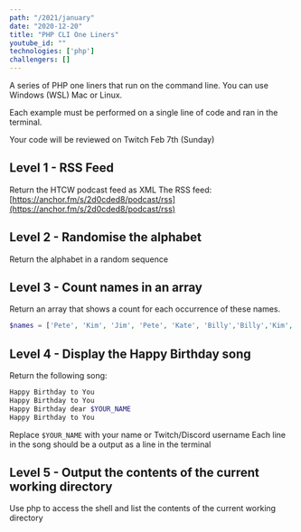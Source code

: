 ```yaml
---
path: "/2021/january"
date: "2020-12-20"
title: "PHP CLI One Liners"
youtube_id: ""
technologies: ['php']
challengers: []
---
```


A series of PHP one liners that run on the command line. 
You can use Windows (WSL) Mac or Linux.

Each example must be performed on a single line of code and ran in the terminal.

Your code will be reviewed on Twitch Feb 7th (Sunday)

## Level 1 - RSS Feed
Return the HTCW podcast feed as XML
The RSS feed: [https://anchor.fm/s/2d0cded8/podcast/rss](https://anchor.fm/s/2d0cded8/podcast/rss)


## Level 2 - Randomise the alphabet
Return the alphabet in a random sequence

## Level 3 - Count names in an array
Return an array that shows a count for each occurrence of these names.
```php
$names = ['Pete', 'Kim', 'Jim', 'Pete', 'Kate', 'Billy','Billy','Kim','Kim'];
```

## Level 4 - Display the Happy Birthday song
Return the following song:
```bash
Happy Birthday to You
Happy Birthday to You
Happy Birthday dear $YOUR_NAME
Happy Birthday to You
```
Replace `$YOUR_NAME` with your name or Twitch/Discord username
Each line in the song should be a output as a line in the terminal

## Level 5 - Output the contents of the current working directory
Use php to access the shell and list the contents of the current working directory
